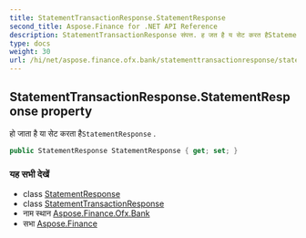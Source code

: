 ```yaml
---
title: StatementTransactionResponse.StatementResponse
second_title: Aspose.Finance for .NET API Reference
description: StatementTransactionResponse संपत्त. ह जत है य सेट करत हैStatementResponse .
type: docs
weight: 30
url: /hi/net/aspose.finance.ofx.bank/statementtransactionresponse/statementresponse/
---
```

## StatementTransactionResponse.StatementResponse property

हो जाता है या सेट करता है`StatementResponse` .

```csharp
public StatementResponse StatementResponse { get; set; }
```

### यह सभी देखें

* class [StatementResponse](../../statementresponse/)
* class [StatementTransactionResponse](../)
* नाम स्थान [Aspose.Finance.Ofx.Bank](../../statementtransactionresponse/)
* सभा [Aspose.Finance](../../../)


